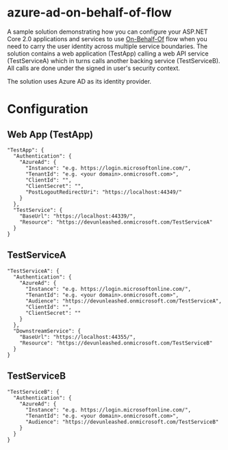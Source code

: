# azure-ad-on-behalf-of-flow

A sample solution demonstrating how you can configure your ASP.NET Core 2.0 applications and services to use [On-Behalf-Of](https://tools.ietf.org/html/draft-ietf-oauth-token-exchange-02) flow when you need to carry the user identity across multiple service boundaries. The solution contains a web application (TestApp) calling a web API service (TestServiceA) which in turns calls another backing service (TestServiceB). All calls are done under the signed in user's security context.

The solution uses Azure AD as its identity provider.

# Configuration

## Web App (TestApp)

```
"TestApp": {
  "Authentication": {
    "AzureAd": {
      "Instance": "e.g. https://login.microsoftonline.com/",
      "TenantId": "e.g. <your domain>.onmicrosoft.com>",
      "ClientId": "",
      "ClientSecret": "",
      "PostLogoutRedirectUri": "https://localhost:44349/"
    }
  },
  "TestService": {
    "BaseUrl": "https://localhost:44339/",
    "Resource": "https://devunleashed.onmicrosoft.com/TestServiceA"
  }
}
```

## TestServiceA

```
"TestServiceA": {
  "Authentication": {
    "AzureAd": {
      "Instance": "e.g. https://login.microsoftonline.com/",
      "TenantId": "e.g. <your domain>.onmicrosoft.com>",
      "Audience": "https://devunleashed.onmicrosoft.com/TestServiceA",
      "ClientId": "",
      "ClientSecret": ""
    }
  },
  "DownstreamService": {
    "BaseUrl": "https://localhost:44355/",
    "Resource": "https://devunleashed.onmicrosoft.com/TestServiceB"
  }
}
```

## TestServiceB

```
"TestServiceB": {
  "Authentication": {
    "AzureAd": {
      "Instance": "e.g. https://login.microsoftonline.com/",
      "TenantId": "e.g. <your domain>.onmicrosoft.com>",
      "Audience": "https://devunleashed.onmicrosoft.com/TestServiceB"
    }
  }
}
```